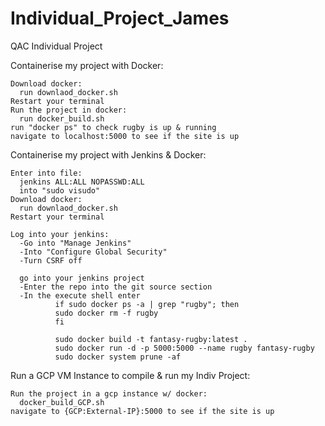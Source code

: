 # Individual_Project_James
QAC Individual Project

Containerise my project with Docker:   

    Download docker:
      run downlaod_docker.sh
    Restart your terminal
    Run the project in docker:
      run docker_build.sh
    run "docker ps" to check rugby is up & running
    navigate to localhost:5000 to see if the site is up

Containerise my project with Jenkins & Docker:
     
    Enter into file:
      jenkins ALL:ALL NOPASSWD:ALL
      into "sudo visudo"
    Download docker:
      run downlaod_docker.sh
    Restart your terminal

    Log into your jenkins:
      -Go into "Manage Jenkins"
      -Into "Configure Global Security"
      -Turn CSRF off

      go into your jenkins project
      -Enter the repo into the git source section
      -In the execute shell enter
              if sudo docker ps -a | grep "rugby"; then
              sudo docker rm -f rugby
              fi

              sudo docker build -t fantasy-rugby:latest .
              sudo docker run -d -p 5000:5000 --name rugby fantasy-rugby
              sudo docker system prune -af

Run a GCP VM Instance to compile & run my Indiv Project:
    
    Run the project in a gcp instance w/ docker:
      docker_build_GCP.sh
    navigate to {GCP:External-IP}:5000 to see if the site is up
